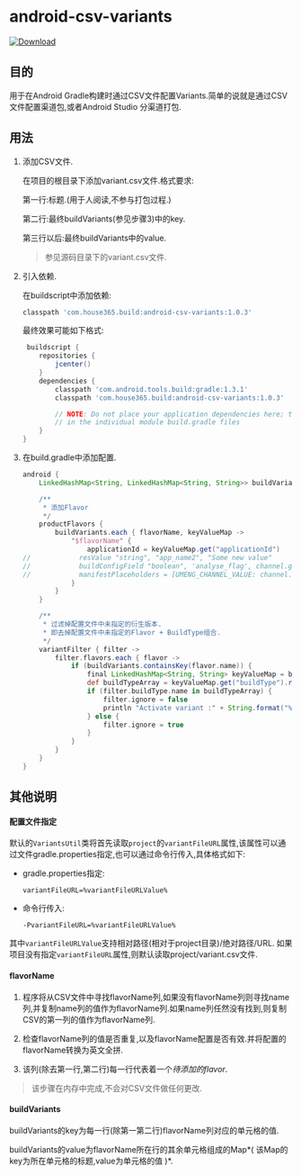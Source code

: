 # android-csv-variants

[ ![Download](https://api.bintray.com/packages/zhangzhenli/maven/android-csv-variants/images/download.svg) ](https://bintray.com/zhangzhenli/maven/android-csv-variants/_latestVersion)
 
## 目的
用于在Android Gradle构建时通过CSV文件配置Variants.简单的说就是通过CSV文件配置渠道包,或者Android Studio 分渠道打包.
 

## 用法
 1. 添加CSV文件.
    
    在项目的根目录下添加variant.csv文件.格式要求:

    第一行:标题.(用于人阅读,不参与打包过程.)
    
    第二行:最终buildVariants(参见步骤3)中的key.
    
    第三行以后:最终buildVariants中的value.
    >参见源码目录下的variant.csv文件.
 2. 引入依赖.

    在buildscript中添加依赖:
    ``` groovy
    classpath 'com.house365.build:android-csv-variants:1.0.3'
    ```
    最终效果可能如下格式:
    ``` groovy
     buildscript {
        repositories {
            jcenter()
        }
        dependencies {
            classpath 'com.android.tools.build:gradle:1.3.1'
            classpath 'com.house365.build:android-csv-variants:1.0.3'
    
            // NOTE: Do not place your application dependencies here; they belong
            // in the individual module build.gradle files
        }
    }
    ```

 3. 在build.gradle中添加配置.

    ``` groovy
    android {
        LinkedHashMap<String, LinkedHashMap<String, String>> buildVariants = VariantsUtil.readVariantsFromFile(project)
    
        /**
         * 添加Flavor
         */
        productFlavors {
            buildVariants.each { flavorName, keyValueMap ->
                "$flavorName" {
                    applicationId = keyValueMap.get("applicationId")
    //            resValue "string", "app_name2", "Some new value"
    //            buildConfigField "boolean", 'analyse_flag', channel.get("analyse_flag").toLowerCase()
    //            manifestPlaceholders = [UMENG_CHANNEL_VALUE: channel.get("name")]
                }
            }
        }
    
        /**
         * 过滤掉配置文件中未指定的衍生版本.
         * 即去掉配置文件中未指定的Flavor + BuildType组合.
         */
        variantFilter { filter ->
            filter.flavors.each { flavor ->
                if (buildVariants.containsKey(flavor.name)) {
                    final LinkedHashMap<String, String> keyValueMap = buildVariants.get(flavor.name)
                    def buildTypeArray = keyValueMap.get("buildType").replace("；", ";").split(";")
                    if (filter.buildType.name in buildTypeArray) {
                        filter.ignore = false
                        println "Activate variant :" + String.format("%15s %s", flavor.name, filter.buildType.name)
                    } else {
                        filter.ignore = true
                    }
                }
            }
        }
    }
    ```
    
## 其他说明
#### 配置文件指定
默认的`VariantsUtil`类将首先读取`project`的`variantFileURL`属性,该属性可以通过文件gradle.properties指定,也可以通过命令行传入,具体格式如下:
 - gradle.properties指定:

    `variantFileURL=%variantFileURLValue%`
 - 命令行传入:

    `-PvariantFileURL=%variantFileURLValue%`
    
其中`variantFileURLValue`支持相对路径(相对于project目录)/绝对路径/URL.
如果项目没有指定`variantFileURL`属性,则默认读取project/variant.csv文件.

#### flavorName
 1. 程序将从CSV文件中寻找flavorName列,如果没有flavorName列则寻找name列,并复制name列的值作为flavorName列.如果name列任然没有找到,则复制CSV的第一列的值作为flavorName列.
    
 2. 检查flavorName列的值是否重复,以及flavorName配置是否有效.并将配置的flavorName转换为英文全拼.
 3. 该列(除去第一行,第二行)每一行代表着一个*待添加的flavor*.

> 该步骤在内存中完成,不会对CSV文件做任何更改.

#### buildVariants
buildVariants的key为每一行(除第一第二行)flavorName列对应的单元格的值.

buildVariants的value为flavorName所在行的其余单元格组成的Map*( 该Map的key为所在单元格的标题,value为单元格的值 )*.


